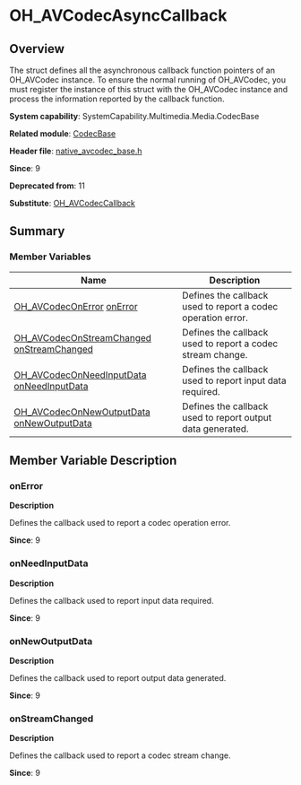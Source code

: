 # OH_AVCodecAsyncCallback


## Overview

The struct defines all the asynchronous callback function pointers of an OH_AVCodec instance. To ensure the normal running of OH_AVCodec, you must register the instance of this struct with the OH_AVCodec instance and process the information reported by the callback function.

**System capability**: SystemCapability.Multimedia.Media.CodecBase

**Related module**: [CodecBase](_codec_base.md)

**Header file**: [native_avcodec_base.h](native__avcodec__base_8h.md)

**Since**: 9

**Deprecated from**: 11

**Substitute**: [OH_AVCodecCallback](_o_h___a_v_codec_callback.md)


## Summary


### Member Variables

| Name| Description| 
| -------- | -------- |
| [OH_AVCodecOnError](_codec_base.md#oh_avcodeconerror) [onError](#onerror) | Defines the callback used to report a codec operation error.| 
| [OH_AVCodecOnStreamChanged](_codec_base.md#oh_avcodeconstreamchanged) [onStreamChanged](#onstreamchanged) | Defines the callback used to report a codec stream change.| 
| [OH_AVCodecOnNeedInputData](_codec_base.md#oh_avcodeconneedinputdata) [onNeedInputData](#onneedinputdata) | Defines the callback used to report input data required.| 
| [OH_AVCodecOnNewOutputData](_codec_base.md#oh_avcodeconnewoutputdata) [onNewOutputData](#onnewoutputdata) | Defines the callback used to report output data generated.| 


## Member Variable Description


### onError

**Description**

Defines the callback used to report a codec operation error.

**Since**: 9


### onNeedInputData

**Description**

Defines the callback used to report input data required.

**Since**: 9


### onNewOutputData

**Description**

Defines the callback used to report output data generated.

**Since**: 9


### onStreamChanged

**Description**

Defines the callback used to report a codec stream change.

**Since**: 9
